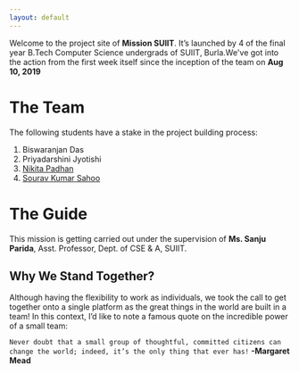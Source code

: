 ```yaml
---
layout: default
---
```



Welcome to the project site of **Mission SUIIT**. It’s launched by 4 of the final year B.Tech Computer Science undergrads of SUIIT, Burla.We've got into the action from the first week itself since the inception of the team on **Aug 10, 2019**
			

# The Team

The following students have a stake in the project building process:
1. Biswaranjan Das
2. Priyadarshini Jyotishi
3. <a href="https://www.linkedin.com/in/nikita-padhan-521974188/">Nikita Padhan </a>
4. <a href="http://souravist.in">Sourav Kumar Sahoo </a>

# The Guide
This mission is getting carried out under the supervision of **Ms. Sanju Parida**, Asst. Professor, Dept. of CSE & A, SUIIT. 

## Why We Stand Together?
Although having the flexibility to work as individuals, we took the call to get together onto a single platform as the great things in the world are built in a team! In this context, I’d like to note a famous quote on the incredible power of a small team:

```Never doubt that a small group of thoughtful, committed citizens can change the world; indeed, it’s the only thing that ever has!``` **-Margaret Mead**
